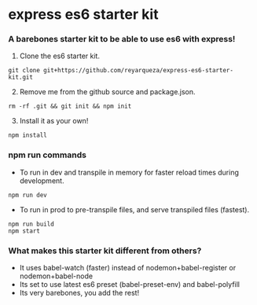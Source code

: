 # express es6 starter kit
### A barebones starter kit to be able to use es6 with express!

1) Clone the es6 starter kit.

```
git clone git+https://github.com/reyarqueza/express-es6-starter-kit.git
```

2) Remove me from the github source and package.json.

```
rm -rf .git && git init && npm init
``` 

3) Install it as your own!

```
npm install
```

### npm run commands

  * To run in dev and transpile in memory for faster reload times during development.
  
```
npm run dev
```

  * To run in prod to pre-transpile files, and serve transpiled files (fastest).
  
```
npm run build
npm start
```


### What makes this starter kit different from others?
  * It uses babel-watch (faster) instead of nodemon+babel-register or nodemon+babel-node
  * Its set to use latest es6 preset (babel-preset-env) and babel-polyfill
  * Its very barebones, you add the rest!
